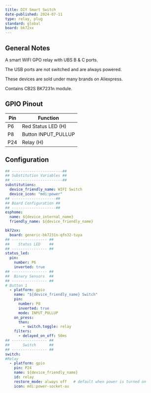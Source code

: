 ```yaml
---
title: DIY Smart Switch
date-published: 2024-07-11
type: relay, plug
standard: global
board: bk72xx
---
```


## General Notes

A smart WIFI GPO relay with UBS B & C ports.

The USB ports are not switched and are always powered.

These devices are sold under many brands on Aliexpress.

Contains CB2S BK7231n module.

## GPIO Pinout

| Pin    | Function                   |
| ------ | -------------------------- |
| P6     | Red Status LED (H)         |
| P8     | Button INPUT_PULLUP        |
| P24    | Relay (H)                  |

## Configuration

```yaml
## -----------------------##
## Substitution Variables ##
## -----------------------##
substitutions:
  device_friendly_name: WIFI Switch
  device_icon: "mdi:power"
## --------------------##
## Board Configuration ##
## --------------------##
esphome:
  name: ${device_internal_name}
  friendly_name: ${device_friendly_name}

bk72xx:
  board: generic-bk7231n-qfn32-tuya
## ---------------- ##
##    Status LED    ##
## ---------------- ##
status_led:
  pin:
    number: P6
    inverted: true
## ---------------- ##
##  Binary Sensors  ##
## ---------------- ##
# Button 1
  - platform: gpio
    name: "${device_friendly_name} Switch"
    pin:
      number: P8
      inverted: true
      mode: INPUT_PULLUP
    on_press:
      then:
        - switch.toggle: relay
    filters:
      - delayed_on_off: 50ms
## ---------------- ##
##      Switch      ##
## ---------------- ##
switch:
#Relay
  - platform: gpio
    pin: P24
    name: ${device_friendly_name}
    id: relay
    restore_mode: always off   # default when power is turned on
    icon: mdi:power-socket-au
```
